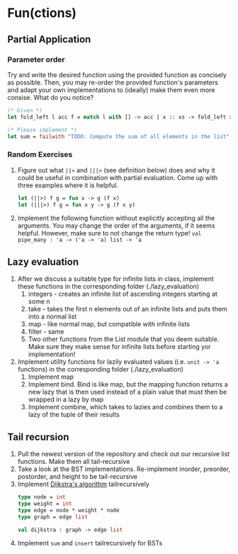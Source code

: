 # Fun(ctions)
## Partial Application
### Parameter order
Try and write the desired function using the provided function as concisely as possible. Then, you may re-order the provided function's parameters and adapt your own implementations to (ideally) make them even more consise. What do you notice?

```ocaml
(* Given *)
let fold_left l acc f = match l with [] -> acc | x :: xs -> fold_left xs (f acc x) f

(* Please implement *)
let sum = failwith "TODO: Compute the sum of all elements in the list"
```

### Random Exercises

1. Figure out what `||>` and `|||>` (see definition below) does and why it could be useful in combination with partial evaluation. Come up with three examples where it is helpful.
   ```ocaml
   let (||>) f g = fun x -> g (f x)
   let (|||>) f g = fun x y -> g (f x y)
   ```
2. Implement the following function without explicitly accepting all the arguments. You may change the order of the arguments, if it seems helpful. However, make sure to not change the return type! `val pipe_many : 'a -> ('a -> 'a) list -> 'a`

## Lazy evaluation
1. After we discuss a suitable type for infinite lists in class, implement these functions in the corresponding folder (./lazy_evaluation)
   1. integers - creates an infinite list of ascending integers starting at some n
   2. take - takes the first n elements out of an infinite lists and puts them into a normal list
   3. map - like normal map, but compatible with infinite lists
   4. filter - same
   5. Two other functions from the List module that you deem suitable. Make sure they make sense for infinite lists before starting yor implementation!
2. Implement utility functions for lazily evaluated values (i.e. `unit -> 'a` functions) in the corresponding folder (./lazy_evaluation)
   1. Implement map
   2. Implement bind. Bind is like map, but the mapping function returns a new lazy that is then used instead of a plain value that must then be wrapped in a lazy by map
   3. Implement combine, which takes to lazies and combines them to a lazy of the tuple of their results

## Tail recursion
1. Pull the newest version of the repository and check out our recursive list functions. Make them all tail-recursive
2. Take a look at the BST implementations. Re-implement inorder, preorder, postorder, and height to be tail-recursive
3. Implement [Dijkstra's algorithm](https://en.wikipedia.org/wiki/Dijkstra%27s_algorithm) tailrecursively
   ```ocaml
   type node = int
   type weight = int
   type edge = node * weight * node
   type graph = edge list

   val dijkstra : graph -> edge list
   ```
4. Implement `sum` and `insert` tailrecursively for BSTs
